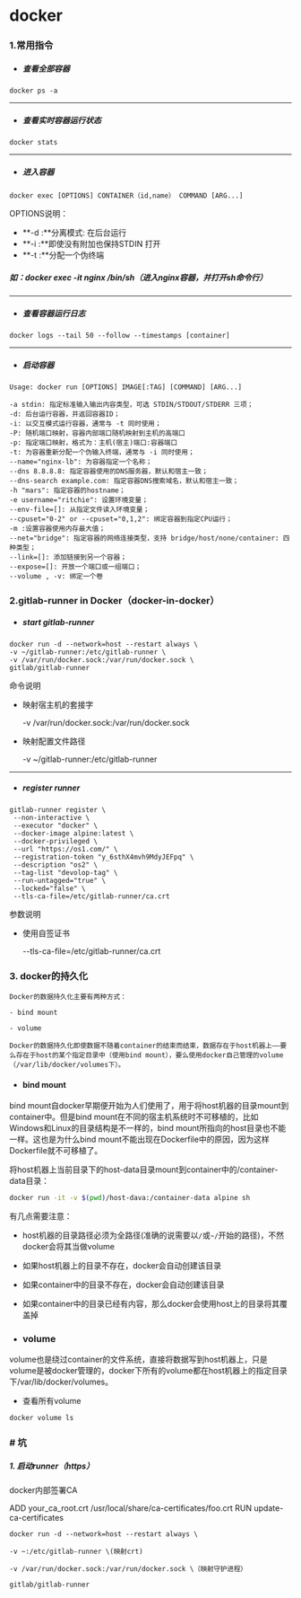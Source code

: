 # docker

### 1.常用指令

- ##### 查看全部容器

```
docker ps -a
```

------

- ##### 查看实时容器运行状态

```
docker stats 
```

------

- ##### 进入容器

```
docker exec [OPTIONS] CONTAINER（id,name） COMMAND [ARG...]
```

OPTIONS说明：

- **-d :**分离模式: 在后台运行
- **-i :**即使没有附加也保持STDIN 打开
- **-t :**分配一个伪终端

##### 如：docker exec -it nginx /bin/sh（进入nginx容器，并打开sh命令行）

------

- ##### 查看容器运行日志

```
docker logs --tail 50 --follow --timestamps [container]
```

------

- ##### 启动容器

```
Usage: docker run [OPTIONS] IMAGE[:TAG] [COMMAND] [ARG...]

-a stdin: 指定标准输入输出内容类型，可选 STDIN/STDOUT/STDERR 三项；
-d: 后台运行容器，并返回容器ID；
-i: 以交互模式运行容器，通常与 -t 同时使用；
-P: 随机端口映射，容器内部端口随机映射到主机的高端口
-p: 指定端口映射，格式为：主机(宿主)端口:容器端口
-t: 为容器重新分配一个伪输入终端，通常与 -i 同时使用；
--name="nginx-lb": 为容器指定一个名称；
--dns 8.8.8.8: 指定容器使用的DNS服务器，默认和宿主一致；
--dns-search example.com: 指定容器DNS搜索域名，默认和宿主一致；
-h "mars": 指定容器的hostname；
-e username="ritchie": 设置环境变量；
--env-file=[]: 从指定文件读入环境变量；
--cpuset="0-2" or --cpuset="0,1,2": 绑定容器到指定CPU运行；
-m :设置容器使用内存最大值；
--net="bridge": 指定容器的网络连接类型，支持 bridge/host/none/container: 四种类型；
--link=[]: 添加链接到另一个容器；
--expose=[]: 开放一个端口或一组端口；
--volume , -v: 绑定一个卷
```

### 2.gitlab-runner in Docker（docker-in-docker）

- ##### start gitlab-runner

```
docker run -d --network=host --restart always \
-v ~/gitlab-runner:/etc/gitlab-runner \
-v /var/run/docker.sock:/var/run/docker.sock \
gitlab/gitlab-runner 
```

命令说明

- 映射宿主机的套接字

  -v /var/run/docker.sock:/var/run/docker.sock

- 映射配置文件路径

  -v ~/gitlab-runner:/etc/gitlab-runner

------

- ##### register runner

```
gitlab-runner register \
 --non-interactive \
 --executor "docker" \
 --docker-image alpine:latest \
 --docker-privileged \
 --url "https://os1.com/" \
 --registration-token "y_6sthX4mvh9MdyJEFpq" \
 --description "os2" \
 --tag-list "devolop-tag" \
 --run-untagged="true" \
 --locked="false" \
 --tls-ca-file=/etc/gitlab-runner/ca.crt
```

参数说明

- 使用自签证书

  --tls-ca-file=/etc/gitlab-runner/ca.crt

### 3. docker的持久化

```
Docker的数据持久化主要有两种方式：

- bind mount

- volume

Docker的数据持久化即使数据不随着container的结束而结束，数据存在于host机器上——要么存在于host的某个指定目录中（使用bind mount），要么使用docker自己管理的volume（/var/lib/docker/volumes下）。
```

- #### bind mount

bind mount自docker早期便开始为人们使用了，用于将host机器的目录mount到container中。但是bind mount在不同的宿主机系统时不可移植的，比如Windows和Linux的目录结构是不一样的，bind mount所指向的host目录也不能一样。这也是为什么bind mount不能出现在Dockerfile中的原因，因为这样Dockerfile就不可移植了。

将host机器上当前目录下的host-data目录mount到container中的/container-data目录：

```bash
docker run -it -v $(pwd)/host-dava:/container-data alpine sh
```

有几点需要注意：

- host机器的目录路径必须为全路径(准确的说需要以`/`或`~/`开始的路径)，不然docker会将其当做volume
- 如果host机器上的目录不存在，docker会自动创建该目录
- 如果container中的目录不存在，docker会自动创建该目录
- 如果container中的目录已经有内容，那么docker会使用host上的目录将其覆盖掉

- ### volume

volume也是绕过container的文件系统，直接将数据写到host机器上，只是volume是被docker管理的，docker下所有的volume都在host机器上的指定目录下/var/lib/docker/volumes。

- 查看所有volume

```bash
docker volume ls
```





### # 坑

##### 1. 启动runner（https）

docker内部签署CA

ADD your_ca_root.crt /usr/local/share/ca-certificates/foo.crt
RUN update-ca-certificates

```
docker run -d --network=host --restart always \

-v ~:/etc/gitlab-runner \(映射crt)

-v /var/run/docker.sock:/var/run/docker.sock \（映射守护进程）

gitlab/gitlab-runner 
```

